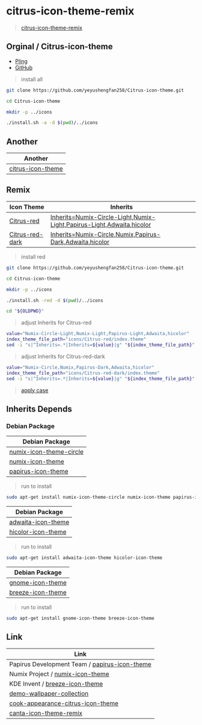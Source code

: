 

# citrus-icon-theme-remix

> [citrus-icon-theme-remix](https://samwhelp.github.io/citrus-icon-theme-remix/)




## Orginal / Citrus-icon-theme

* [Pling](https://www.pling.com/p/1334044)
* [GitHub](https://github.com/yeyushengfan258/Citrus-icon-theme)

> install all

``` sh
git clone https://github.com/yeyushengfan258/Citrus-icon-theme.git

cd Citrus-icon-theme

mkdir -p ../icons

./install.sh -a -d $(pwd)/../icons
```




## Another

| Another |
| ------- |
| [citrus-icon-theme](https://github.com/zayronxio/citrus-byzayron) |




## Remix

| Icon Theme | Inherits |
| ---------- | -------- |
| [Citrus-red](https://github.com/samwhelp/citrus-icon-theme-remix/tree/main/icons/Citrus-red) | [Inherits=Numix-Circle-Light,Numix-Light,Papirus-Light,Adwaita,hicolor](https://github.com/samwhelp/citrus-icon-theme-remix/blob/main/icons/Citrus-red/index.theme#L4) |
| [Citrus-red-dark](https://github.com/samwhelp/citrus-icon-theme-remix/tree/main/icons/Citrus-red-dark) | [Inherits=Numix-Circle,Numix,Papirus-Dark,Adwaita,hicolor](https://github.com/samwhelp/citrus-icon-theme-remix/blob/main/icons/Citrus-red-dark/index.theme#L4) |


> install red

``` sh
git clone https://github.com/yeyushengfan258/Citrus-icon-theme.git

cd Citrus-icon-theme

mkdir -p ../icons

./install.sh -red -d $(pwd)/../icons

cd "${OLDPWD}"
```

> adjust Inherits for Citrus-red

``` sh
value="Numix-Circle-Light,Numix-Light,Papirus-Light,Adwaita,hicolor"
index_theme_file_path="icons/Citrus-red/index.theme"
sed -i "s|^Inherits=.*|Inherits=${value}|g" "${index_theme_file_path}"
```

> adjust Inherits for Citrus-red-dark

``` sh
value="Numix-Circle,Numix,Papirus-Dark,Adwaita,hicolor"
index_theme_file_path="icons/Citrus-red-dark/index.theme"
sed -i "s|^Inherits=.*|Inherits=${value}|g" "${index_theme_file_path}"
```

> [apply case](https://github.com/samwhelp/deb-recipe/blob/main/recipe/cook-appearance-citrus-icon-theme/cook-appearance-citrus-icon-theme/asset/installer.sh#L71-L77)




## Inherits Depends


### Debian Package

| Debian Package |
| -------------- |
| [numix-icon-theme-circle](https://packages.debian.org/stable/numix-icon-theme-circle) |
| [numix-icon-theme](https://packages.debian.org/stable/numix-icon-theme) |
| [papirus-icon-theme](https://packages.debian.org/stable/papirus-icon-theme) |


> run to install

``` sh
sudo apt-get install numix-icon-theme-circle numix-icon-theme papirus-icon-theme
```


| Debian Package |
| -------------- |
| [adwaita-icon-theme](https://packages.debian.org/stable/adwaita-icon-theme) |
| [hicolor-icon-theme](https://packages.debian.org/stable/hicolor-icon-theme) |


> run to install

``` sh
sudo apt-get install adwaita-icon-theme hicolor-icon-theme
```


| Debian Package |
| -------------- |
| [gnome-icon-theme](https://packages.debian.org/stable/gnome-icon-theme) |
| [breeze-icon-theme](https://packages.debian.org/stable/breeze-icon-theme) |


> run to install

``` sh
sudo apt-get install gnome-icon-theme breeze-icon-theme
```




## Link

| Link |
| --- |
| Papirus Development Team / [papirus-icon-theme](https://github.com/PapirusDevelopmentTeam/papirus-icon-theme) |
| Numix Project / [numix-icon-theme](https://github.com/numixproject/numix-icon-theme) |
| KDE Invent / [breeze-icon-theme](https://invent.kde.org/frameworks/breeze-icons) |
| [demo-wallpaper-collection](https://github.com/samwhelp/demo-create-debian-package/tree/main/demo/wallpaper-collection/wallpaper-collection/demo-wallpaper-collection) |
| [cook-appearance-citrus-icon-theme](https://github.com/samwhelp/deb-recipe/tree/main/recipe/cook-appearance-citrus-icon-theme/cook-appearance-citrus-icon-theme) |
| [canta-icon-theme-remix](https://github.com/samwhelp/canta-icon-theme-remix) |
